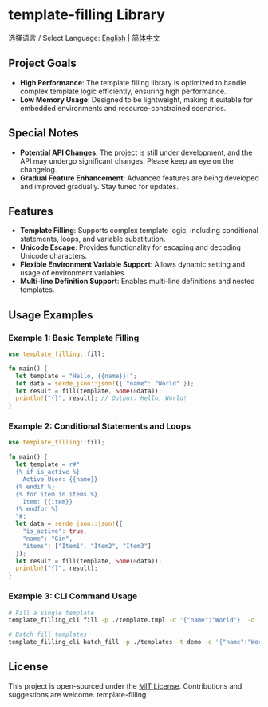 # template-filling Library

选择语言 / Select Language: [English](/README.md) | [简体中文](/docs/README.zh-CN.md)

## Project Goals

- **High Performance**: The template filling library is optimized to handle complex template logic efficiently, ensuring high performance.
- **Low Memory Usage**: Designed to be lightweight, making it suitable for embedded environments and resource-constrained scenarios.

## Special Notes

- **Potential API Changes**: The project is still under development, and the API may undergo significant changes. Please keep an eye on the changelog.
- **Gradual Feature Enhancement**: Advanced features are being developed and improved gradually. Stay tuned for updates.

## Features

- **Template Filling**: Supports complex template logic, including conditional statements, loops, and variable substitution.
- **Unicode Escape**: Provides functionality for escaping and decoding Unicode characters.
- **Flexible Environment Variable Support**: Allows dynamic setting and usage of environment variables.
- **Multi-line Definition Support**: Enables multi-line definitions and nested templates.

## Usage Examples

### Example 1: Basic Template Filling

```rust
use template_filling::fill;

fn main() {
  let template = "Hello, {{name}}!";
  let data = serde_json::json!({ "name": "World" });
  let result = fill(template, Some(&data));
  println!("{}", result); // Output: Hello, World!
}
```

### Example 2: Conditional Statements and Loops

```rust
use template_filling::fill;

fn main() {
  let template = r#"
  {% if is_active %}
    Active User: {{name}}
  {% endif %}
  {% for item in items %}
    Item: {{item}}
  {% endfor %}
  "#;
  let data = serde_json::json!({
    "is_active": true,
    "name": "Gin",
    "items": ["Item1", "Item2", "Item3"]
  });
  let result = fill(template, Some(&data));
  println!("{}", result);
}
```

### Example 3: CLI Command Usage

```bash
# Fill a single template
template_filling_cli fill -p ./template.tmpl -d '{"name":"World"}' -o ./output.txt

# Batch fill templates
template_filling_cli batch_fill -p ./templates -t demo -d '{"name":"World"}' -o ./outputs
```

## License

This project is open-sourced under the [MIT License](https://opensource.org/licenses/MIT). Contributions and suggestions are welcome. template-filling
